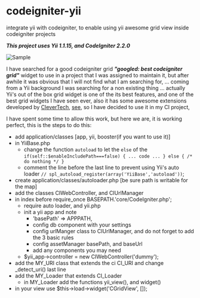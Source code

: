 codeigniter-yii
===============

integrate yii with codeigniter, to enable using yii awesome grid view inside codeigniter projects

***This project uses Yii 1.1.15, and CodeIgniter 2.2.0***

![Sample](http://comp.nefya.com/images/Screenshot%202014-08-16%2000.06.38.png)

I have searched for a good codeigniter grid ***"googled: best codeigniter grid"*** widget to use in a project that I was assigned to maintain it, 
but after awhile it was obvious that I will not find what I am searching for, ... 
coming from a Yii background I was searching for a non existing thing ... 
actually Yii's out of the box grid widget is one of the its best features, 
and one of the best grid widgets I have seen ever, also it has some awesome extensions developed by 
[CleverTech](http://clevertech.biz), [see](http://yiibooster.clevertech.biz/extendedGridView/index.html), 
so I have decided to use it in my CI project, 

I have spent some time to allow this work, but here we are, it is working perfect, this is the steps to do this:

- add application/classes [app, yii, booster(if you want to use it)]
- in YiiBase.php
  * change the function `autoload` to let the `else` of the `if(self::$enableIncludePath===false) { ... code ... } else { /* do nothing */ }`
  * comment the line before the last line to prevent using Yii's auto loader `// spl_autoload_register(array('YiiBase','autoload'))`;
- create application/classes/autoloader.php [be sure path is writable for the map]
- add the classes CIWebController, and CIUrlManager 
- in index before require_once BASEPATH.'core/CodeIgniter.php';
  * require auto loader, and yii.php
  * init a yii app and note
    * 'basePath' => APPPATH,
    * config db component with your settings 
    * config urlManger class to CIUrlManager, and do not forget to add the 3 basic rules 
    * config assetManager basePath, and baseUrl
    * add any components you may need
  * $yii_app->controller = new CIWebController('dummy');
- add the MY_URI class that extends the ci CI_URI and change _detect_uri() last line
- add the MY_Loader that extends CI_Loader
  * in MY_Loader add the functions yii_view(), and widget()
- in your view use $this->load->widget('CGridView', []);
